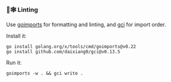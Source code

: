 ### 🧹🕸 Linting

Use [goimports](https://pkg.go.dev/golang.org/x/tools/cmd/goimports) for formatting and linting, and [gci](https://github.com/daixiang0/gci) for import order.

Install it:

    go install golang.org/x/tools/cmd/goimports@v0.22
    go install github.com/daixiang0/gci@v0.13.5

Run it:

    goimports -w . && gci write .
